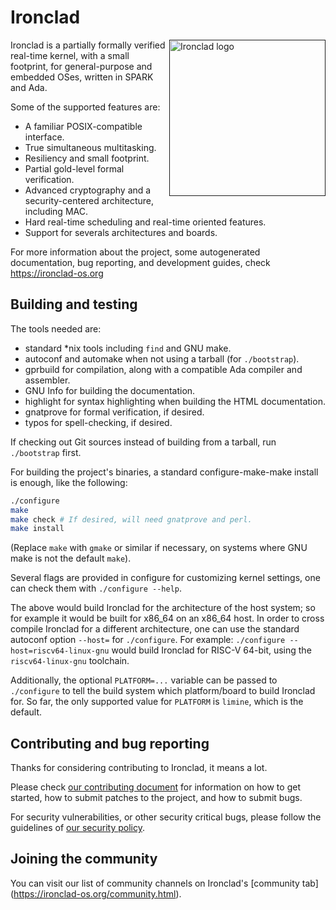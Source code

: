 # Ironclad

[<img src="https://ironclad-os.org/resources/ironclad.svg" width="250" align="right" alt="Ironclad logo">]()

Ironclad is a partially formally verified real-time kernel, with a small
footprint, for general-purpose and embedded OSes, written in SPARK and Ada.

Some of the supported features are:

- A familiar POSIX-compatible interface.
- True simultaneous multitasking.
- Resiliency and small footprint.
- Partial gold-level formal verification.
- Advanced cryptography and a security-centered architecture, including MAC.
- Hard real-time scheduling and real-time oriented features.
- Support for severals architectures and boards.

For more information about the project, some autogenerated documentation, bug
reporting, and development guides, check https://ironclad-os.org

## Building and testing

The tools needed are:

- standard *nix tools including `find` and GNU make.
- autoconf and automake when not using a tarball (for `./bootstrap`).
- gprbuild for compilation, along with a compatible Ada compiler and assembler.
- GNU Info for building the documentation.
- highlight for syntax highlighting when building the HTML documentation.
- gnatprove for formal verification, if desired.
- typos for spell-checking, if desired.

If checking out Git sources instead of building from a tarball, run
`./bootstrap` first.

For building the project's binaries, a standard configure-make-make install is
enough, like the following:

```bash
./configure
make
make check # If desired, will need gnatprove and perl.
make install
```

(Replace `make` with `gmake` or similar if necessary, on systems where GNU make
is not the default `make`).

Several flags are provided in configure for customizing kernel settings, one
can check them with `./configure --help`.

The above would build Ironclad for the architecture of the host system; so for
example it would be built for x86_64 on an x86_64 host.
In order to cross compile Ironclad for a different architecture, one can use
the standard autoconf option `--host=` for `./configure`. For example:
`./configure --host=riscv64-linux-gnu` would build Ironclad for RISC-V 64-bit,
using the `riscv64-linux-gnu` toolchain.

Additionally, the optional `PLATFORM=...` variable can be passed to
`./configure` to tell the build system which platform/board to build Ironclad
for. So far, the only supported value for `PLATFORM` is `limine`, which is the
default.

## Contributing and bug reporting

Thanks for considering contributing to Ironclad, it means a lot.

Please check [our contributing document](CONTRIBUTING.md) for information
on how to get started, how to submit patches to the project, and how to submit
bugs.

For security vulnerabilities, or other security critical bugs, please follow
the guidelines of [our security policy](SECURITY.md).

## Joining the community

You can visit our list of community channels on Ironclad's
[community tab] (https://ironclad-os.org/community.html).
